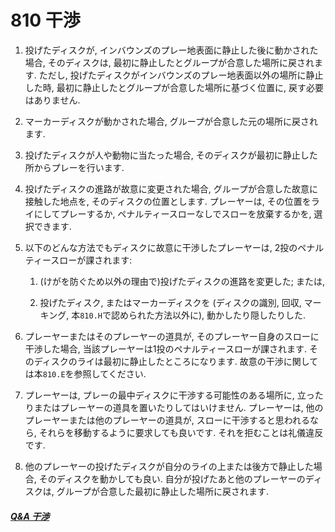 # 810 干渉

1. 投げたディスクが,
インバウンズのプレー地表面に静止した後に動かされた場合,
そのディスクは,
最初に静止したとグループが合意した場所に戻されます.
ただし,
投げたディスクがインバウンズのプレー地表面以外の場所に静止した時,
最初に静止したとグループが合意した場所に基づく位置に,
戻す必要はありません.

1. マーカーディスクが動かされた場合,
グループが合意した元の場所に戻されます.

1. 投げたディスクが人や動物に当たった場合,
そのディスクが最初に静止した所からプレーを行います.

1. 投げたディスクの進路が故意に変更された場合,
グループが合意した故意に接触した地点を,
そのディスクの位置とします.
プレーヤーは,
その位置をライにしてプレーするか,
ペナルティースローなしでスローを放棄するかを,
選択できます.

1.  以下のどんな方法でもディスクに故意に干渉したプレーヤーは,
2投のペナルティースローが課されます:

    1. (けがを防ぐため以外の理由で)投げたディスクの進路を変更した;
    または,

    1. 投げたディスク,
    またはマーカーディスクを
    (ディスクの識別, 回収, マーキング, 本`810.H`で認められた方法以外に),
    動かしたり隠したりした.

1. プレーヤーまたはそのプレーヤーの道具が,
そのプレーヤー自身のスローに干渉した場合,
当該プレーヤーは1投のペナルティースローが課されます.
そのディスクのライは最初に静止したところになります.
故意の干渉に関しては本`810.E`を参照してください.

1. プレーヤーは,
プレーの最中ディスクに干渉する可能性のある場所に,
立ったりまたはプレーヤーの道具を置いたりしてはいけません.
プレーヤーは,
他のプレーヤーまたは他のプレーヤーの道具が,
スローに干渉すると思われるなら,
それらを移動するように要求しても良いです.
それを拒むことは礼儀違反です.

1. 他のプレーヤーの投げたディスクが自分のライの上または後方で静止した場合,
そのディスクを動かしても良い.
自分が投げたあと他のプレーヤーのディスクは,
グループが合意した最初に静止した場所に戻されます.

##### [Q&A 干渉](qa-int)
